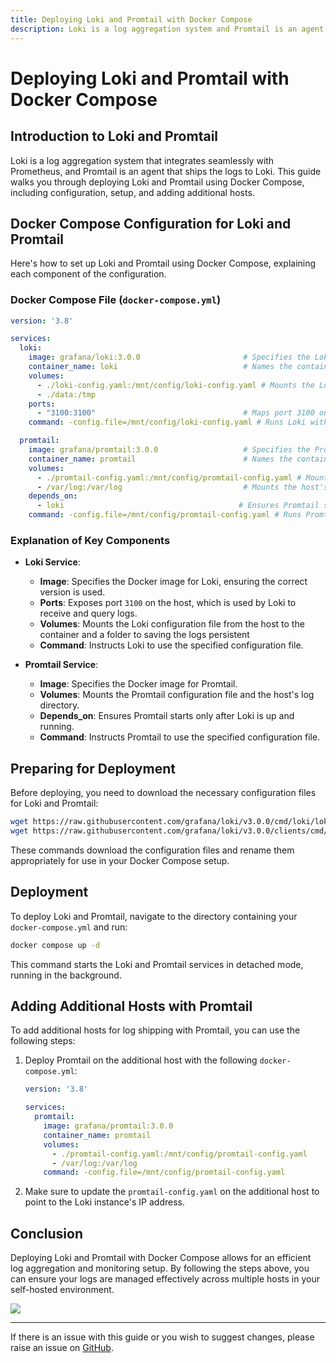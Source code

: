 ```yaml
---
title: Deploying Loki and Promtail with Docker Compose
description: Loki is a log aggregation system and Promtail is an agent that ships the logs to Loki. This guide details deploying Loki and Promtail using Docker Compose, including the steps to download necessary configuration files and set up additional hosts.
---
```


# Deploying Loki and Promtail with Docker Compose

## Introduction to Loki and Promtail

Loki is a log aggregation system that integrates seamlessly with Prometheus, and Promtail is an agent that ships the logs to Loki. This guide walks you through deploying Loki and Promtail using Docker Compose, including configuration, setup, and adding additional hosts.

## Docker Compose Configuration for Loki and Promtail

Here's how to set up Loki and Promtail using Docker Compose, explaining each component of the configuration.

### Docker Compose File (`docker-compose.yml`)

```yaml
version: '3.8'

services:
  loki:
    image: grafana/loki:3.0.0                       # Specifies the Loki Docker image and version.
    container_name: loki                            # Names the container for easier management.
    volumes:
      - ./loki-config.yaml:/mnt/config/loki-config.yaml # Mounts the Loki configuration file.
      - ./data:/tmp
    ports:
      - "3100:3100"                                 # Maps port 3100 on the host to port 3100 in the container.
    command: -config.file=/mnt/config/loki-config.yaml # Runs Loki with the specified configuration file.

  promtail:
    image: grafana/promtail:3.0.0                   # Specifies the Promtail Docker image and version.
    container_name: promtail                        # Names the container for easier management.
    volumes:
      - ./promtail-config.yaml:/mnt/config/promtail-config.yaml # Mounts the Promtail configuration file.
      - /var/log:/var/log                           # Mounts the host's log directory.
    depends_on:
      - loki                                       # Ensures Promtail starts after Loki.
    command: -config.file=/mnt/config/promtail-config.yaml # Runs Promtail with the specified configuration file.
```

### Explanation of Key Components

- **Loki Service**:
  - **Image**: Specifies the Docker image for Loki, ensuring the correct version is used.
  - **Ports**: Exposes port `3100` on the host, which is used by Loki to receive and query logs.
  - **Volumes**: Mounts the Loki configuration file from the host to the container and a folder to saving the logs persistent
  - **Command**: Instructs Loki to use the specified configuration file.
  
- **Promtail Service**:
  - **Image**: Specifies the Docker image for Promtail.
  - **Volumes**: Mounts the Promtail configuration file and the host's log directory.
  - **Depends_on**: Ensures Promtail starts only after Loki is up and running.
  - **Command**: Instructs Promtail to use the specified configuration file.

## Preparing for Deployment

Before deploying, you need to download the necessary configuration files for Loki and Promtail:

```bash
wget https://raw.githubusercontent.com/grafana/loki/v3.0.0/cmd/loki/loki-local-config.yaml -O loki-config.yaml
wget https://raw.githubusercontent.com/grafana/loki/v3.0.0/clients/cmd/promtail/promtail-docker-config.yaml -O promtail-config.yaml
```

These commands download the configuration files and rename them appropriately for use in your Docker Compose setup.

## Deployment

To deploy Loki and Promtail, navigate to the directory containing your `docker-compose.yml` and run:

```bash
docker compose up -d
```

This command starts the Loki and Promtail services in detached mode, running in the background.

## Adding Additional Hosts with Promtail

To add additional hosts for log shipping with Promtail, you can use the following steps:

1. Deploy Promtail on the additional host with the following `docker-compose.yml`:

    ```yaml
    version: '3.8'

    services:
      promtail:
        image: grafana/promtail:3.0.0
        container_name: promtail
        volumes:
          - ./promtail-config.yaml:/mnt/config/promtail-config.yaml
          - /var/log:/var/log
        command: -config.file=/mnt/config/promtail-config.yaml
    ```

2. Make sure to update the `promtail-config.yaml` on the additional host to point to the Loki instance's IP address.

## Conclusion

Deploying Loki and Promtail with Docker Compose allows for an efficient log aggregation and monitoring setup. By following the steps above, you can ensure your logs are managed effectively across multiple hosts in your self-hosted environment.

<a href="https://www.buymeacoffee.com/techdox"><img src="https://img.buymeacoffee.com/button-api/?text=Buy me a cup of tea&emoji=🍵&slug=techdox&button_colour=FFDD00&font_colour=000000&font_family=Cookie&outline_colour=000000&coffee_colour=ffffff" /></a>


---

If there is an issue with this guide or you wish to suggest changes, please raise an issue on [GitHub](https://github.com/Techdox/techdox-docs).
